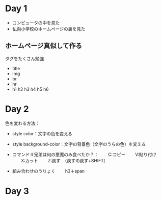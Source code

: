 # Day 1

- コンピュータの中を見た
- 仏向小学校のホームページの裏を見た

## ホームページ真似して作る

タグをたくさん勉強

- title
- img
- br
- hr
- h1 h2 h3 h4 h5 h6

# Day 2

色を変わる方法：

- style color：文字の色を変える
- style background-color：文字の背景色（文字のうらの色）を変える

- コマンド４兄弟は何の悪魔のみ食べたか？：
　　C:コピー 
　　V:貼り付け
　　X:カット
　　Z:戻す　（戻すの戻す+SHIFT）
- 組み合わせのうりょく
　　h3＋span

# Day 3

